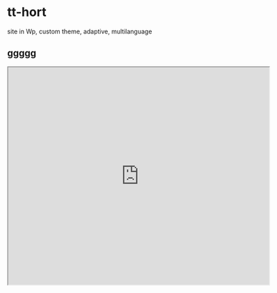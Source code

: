 # tt-hort
site in Wp, custom theme, adaptive, multilanguage
<h2>ggggg</h2>
<iframe src='http://tt-hort.com/' width="600" height="500">
